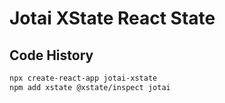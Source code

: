# Jotai XState React State

## Code History

```bash
npx create-react-app jotai-xstate
npm add xstate @xstate/inspect jotai
```
